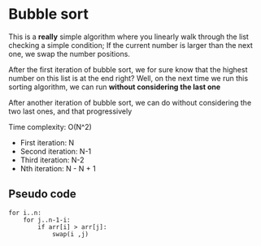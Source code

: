 # Bubble sort

This is a **really** simple algorithm where you linearly walk through the list checking a simple condition; If the current number is larger than the next one, we swap the number positions.

After the first iteration of bubble sort, we for sure know that the highest number on this list is at the end right? Well, on the next time we run this sorting algorithm, we can run **without considering the last one**

After another iteration of bubble sort, we can do without considering the two last ones, and that progressively

Time complexity: O(N^2)
  - First iteration: N
  - Second iteration: N-1
  - Third iteration: N-2
  - Nth iteration: N - N + 1

## Pseudo code

```
for i..n:
    for j..n-1-i:
        if arr[i] > arr[j]:
            swap(i ,j)
```
